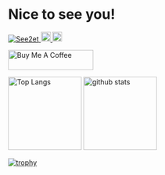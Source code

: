# Nice to see you!

<p align="left">
  <a href="https://github.com/See2et/See2et/">
    <img src="https://komarev.com/ghpvc/?username=See2et" alt="See2et" />
  </a>
  <a href="http://twitter.com/See2et">
    <img height="20" src="https://img.shields.io/twitter/follow/See2et?label=Twitter&logo=twitter&style=flat" />
  </a>
  <a href="https://github.com/See2et">
    <img height="20" src="https://img.shields.io/github/followers/See2et?label=follow&logo=github&style=flat" />
  </a>
</p>

<a href="https://www.buymeacoffee.com/see2et" target="_blank"><img src="https://cdn.buymeacoffee.com/buttons/default-orange.png" alt="Buy Me A Coffee" height="41" width="174"></a>


<p align="left"> 
  <img alt="Top Langs" height="150px" src="https://github-readme-stats.vercel.app/api/top-langs/?username=See2et&layout=compact&show_icons=true&theme=onedark" />
  <img alt="github stats" height="150px" src="https://github-readme-stats.vercel.app/api?username=See2et&theme=onedark&show_icons=ture" />
</p>

[![trophy](https://github-profile-trophy.vercel.app/?username=see2et&theme=onedark&column=7)](https://github.com/ryo-ma/github-profile-trophy)
